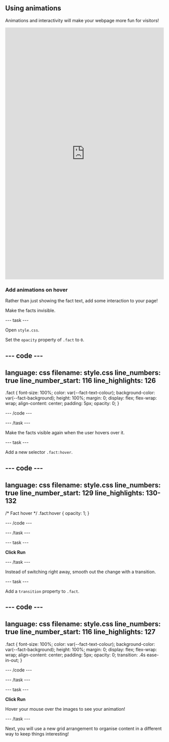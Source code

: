 ## Using animations

Animations and interactivity will make your webpage more fun for visitors!

<iframe src="https://editor.raspberrypi.org/en/embed/viewer/welcome-to-antarctica-step6" width="100%" height="800" frameborder="0" marginwidth="0" marginheight="0" allowfullscreen> </iframe>

### Add animations on hover

Rather than just showing the fact text, add some interaction to your page!

Make the facts invisible.

--- task ---

Open `style.css`.

Set the `opacity` property of `.fact` to `0`.

--- code ---
---
language: css
filename: style.css
line_numbers: true
line_number_start: 116
line_highlights: 126
---

.fact {
  font-size: 100%;
  color: var(--fact-text-colour);
  background-color: var(--fact-background);
  height: 100%;
  margin: 0;
  display: flex;
  flex-wrap: wrap;
  align-content: center;
  padding: 5px;
  opacity: 0;
}

--- /code ---

--- /task ---

Make the facts visible again when the user hovers over it.

--- task ---

Add a new selector `.fact:hover`.

--- code ---
---
language: css
filename: style.css
line_numbers: true
line_number_start: 129
line_highlights: 130-132
---

/* Fact hover */
.fact:hover {
  opacity: 1;
}

--- /code ---

--- /task ---

--- task ---

**Click Run**

--- /task ---

Instead of switching right away, smooth out the change with a transition.

--- task ---

Add a `transition` property to `.fact`.

--- code ---
---
language: css
filename: style.css
line_numbers: true
line_number_start: 116
line_highlights: 127
---

.fact {
  font-size: 100%;
  color: var(--fact-text-colour);
  background-color: var(--fact-background);
  height: 100%;
  margin: 0;
  display: flex;
  flex-wrap: wrap;
  align-content: center;
  padding: 5px;
  opacity: 0;
  transition: .4s ease-in-out;
}

--- /code ---

--- /task ---

--- task ---

**Click Run**

Hover your mouse over the images to see your animation!

--- /task ---

Next, you will use a new grid arrangement to organise content in a different way to keep things interesting!
